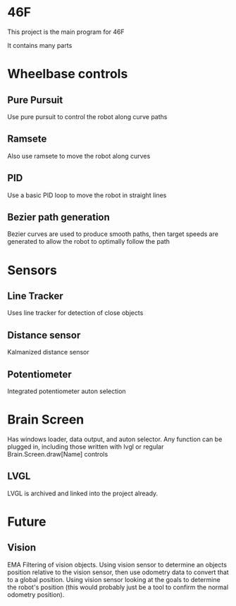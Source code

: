 # 46F
This project is the main program for 46F

It contains many parts

<h1>Wheelbase controls</h1>
<h2>Pure Pursuit</h2>
Use pure pursuit to control the robot along curve paths
<h2>Ramsete</h2>
Also use ramsete to move the robot along curves
<h2>PID</h2>
Use a basic PID loop to move the robot in straight lines
<h2>Bezier path generation</h2>
Bezier curves are used to produce smooth paths, then target speeds are generated to allow the robot to optimally follow the path
<h1>Sensors</h1>
<h2>Line Tracker</h2>
Uses line tracker for detection of close objects
<h2>Distance sensor</h2>
Kalmanized distance sensor
<h2>Potentiometer</h2>
Integrated potentiometer auton selection
<h1>Brain Screen</h1>
Has windows loader, data output, and auton selector. Any function can be plugged in, including those written with lvgl or regular Brain.Screen.draw[Name] controls
<h2>LVGL </h2>
LVGL is archived and linked into the project already. 
<h1>Future</h1>
<h2>Vision</h2>
EMA Filtering of vision objects. 
Using vision sensor to determine an objects position relative to the vision sensor, then use odometry data to convert that to a global position. 
Using vision sensor looking at the goals to determine the robot's position (this would probably just be a tool to confirm the normal odometry position). 

